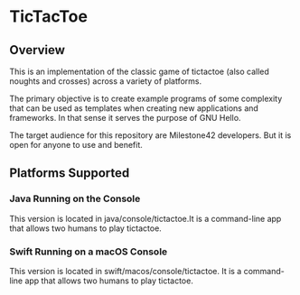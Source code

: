 # TicTacToe

## Overview
This is an implementation of the classic game of tictactoe (also
called noughts and crosses) across a variety of platforms.

The primary objective is to create example programs of some
complexity that can be used as templates when creating new
applications and frameworks. In that sense it serves the purpose of
GNU Hello. 

The target audience for this repository are Milestone42 developers.
But it is open for anyone to use and benefit.

## Platforms Supported
### Java Running on the Console
This version is located in java/console/tictactoe.It is a
command-line app that allows two humans to play tictactoe.

### Swift Running on a macOS Console
This version is located in swift/macos/console/tictactoe. It is a
command-line app that allows two humans to play tictactoe.
